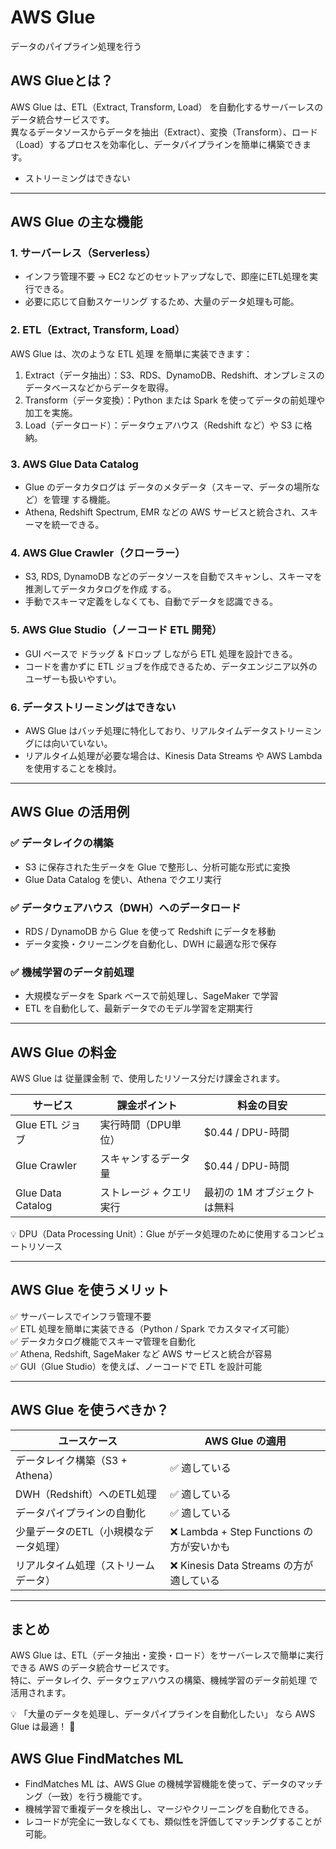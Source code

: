 # AWS Glue
データのパイプライン処理を行う

## AWS Glueとは？
AWS Glue は、ETL（Extract, Transform, Load） を自動化するサーバーレスのデータ統合サービスです。  
異なるデータソースからデータを抽出（Extract）、変換（Transform）、ロード（Load）するプロセスを効率化し、データパイプラインを簡単に構築できます。
- ストリーミングはできない
---

## AWS Glue の主な機能
### 1. サーバーレス（Serverless）
- インフラ管理不要 → EC2 などのセットアップなしで、即座にETL処理を実行できる。
- 必要に応じて自動スケーリング するため、大量のデータ処理も可能。

### 2. ETL（Extract, Transform, Load）
AWS Glue は、次のような ETL 処理 を簡単に実装できます：
1. Extract（データ抽出）：S3、RDS、DynamoDB、Redshift、オンプレミスのデータベースなどからデータを取得。
2. Transform（データ変換）：Python または Spark を使ってデータの前処理や加工を実施。
3. Load（データロード）：データウェアハウス（Redshift など）や S3 に格納。

### 3. AWS Glue Data Catalog
- Glue のデータカタログは データのメタデータ（スキーマ、データの場所など）を管理 する機能。
- Athena, Redshift Spectrum, EMR などの AWS サービスと統合され、スキーマを統一できる。

### 4. AWS Glue Crawler（クローラー）
- S3, RDS, DynamoDB などのデータソースを自動でスキャンし、スキーマを推測してデータカタログを作成 する。
- 手動でスキーマ定義をしなくても、自動でデータを認識できる。

### 5. AWS Glue Studio（ノーコード ETL 開発）
- GUI ベースで ドラッグ & ドロップ しながら ETL 処理を設計できる。
- コードを書かずに ETL ジョブを作成できるため、データエンジニア以外のユーザーも扱いやすい。

### 6. データストリーミングはできない
- AWS Glue はバッチ処理に特化しており、リアルタイムデータストリーミングには向いていない。
- リアルタイム処理が必要な場合は、Kinesis Data Streams や AWS Lambda を使用することを検討。
---

## AWS Glue の活用例
### ✅ データレイクの構築
- S3 に保存された生データを Glue で整形し、分析可能な形式に変換
- Glue Data Catalog を使い、Athena でクエリ実行

### ✅ データウェアハウス（DWH）へのデータロード
- RDS / DynamoDB から Glue を使って Redshift にデータを移動
- データ変換・クリーニングを自動化し、DWH に最適な形で保存

### ✅ 機械学習のデータ前処理
- 大規模なデータを Spark ベースで前処理し、SageMaker で学習
- ETL を自動化して、最新データでのモデル学習を定期実行

---

## AWS Glue の料金
AWS Glue は 従量課金制 で、使用したリソース分だけ課金されます。

| サービス | 課金ポイント | 料金の目安 |
|---------|------------|-----------|
| Glue ETL ジョブ | 実行時間（DPU単位） | $0.44 / DPU-時間 |
| Glue Crawler | スキャンするデータ量 | $0.44 / DPU-時間 |
| Glue Data Catalog | ストレージ + クエリ実行 | 最初の 1M オブジェクトは無料 |

💡 DPU（Data Processing Unit）：Glue がデータ処理のために使用するコンピュートリソース

---

## AWS Glue を使うメリット
✅ サーバーレスでインフラ管理不要  
✅ ETL 処理を簡単に実装できる（Python / Spark でカスタマイズ可能）  
✅ データカタログ機能でスキーマ管理を自動化  
✅ Athena, Redshift, SageMaker など AWS サービスと統合が容易  
✅ GUI（Glue Studio）を使えば、ノーコードで ETL を設計可能  

---

## AWS Glue を使うべきか？
| ユースケース | AWS Glue の適用 |
|-------------|---------------|
| データレイク構築（S3 + Athena） | ✅ 適している |
| DWH（Redshift）へのETL処理 | ✅ 適している |
| データパイプラインの自動化 | ✅ 適している |
| 少量データのETL（小規模なデータ処理） | ❌ Lambda + Step Functions の方が安いかも |
| リアルタイム処理（ストリームデータ） | ❌ Kinesis Data Streams の方が適している |

---

## まとめ
AWS Glue は、ETL（データ抽出・変換・ロード）をサーバーレスで簡単に実行できる AWS のデータ統合サービスです。  
特に、データレイク、データウェアハウスの構築、機械学習のデータ前処理 で活用されます。

💡 「大量のデータを処理し、データパイプラインを自動化したい」 なら AWS Glue は最適！ 🚀


## AWS Glue FindMatches ML
- FindMatches ML は、AWS Glue の機械学習機能を使って、データのマッチング（一致）を行う機能です。
- 機械学習で重複データを検出し、マージやクリーニングを自動化できる。
- レコードが完全に一致しなくても、類似性を評価してマッチングすることが可能。
